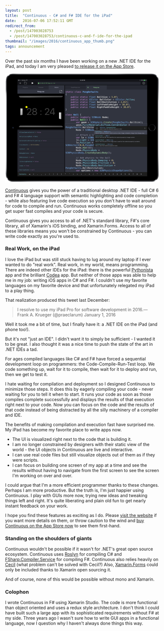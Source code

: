 ```yaml
---
layout: post
title:  "Continuous - C# and F# IDE for the iPad"
date:   2016-07-06 17:52:11 GMT
redirect_from:
  - /post/147003028753
  - /post/147003028753/continuous-c-and-f-ide-for-the-ipad
thumbnail: "/images/2016/continuous_app_thumb.png"
tags: announcement
---
```




Over the past six months I have been working on a new .NET IDE for the iPad, and today I am very pleased [to release it on the App Store](https://itunes.apple.com/us/app/continuous-.net-c-and-f-ide/id1095213378?ls=1&mt=8).

<img src="/images/2016/continuous_app.png" alt="Continuous IDE on an iPad" />

[Continuous](http://continuous.codes) gives you the power of a traditional desktop .NET IDE - full C# 6 and F# 4 language support with semantic highlighting and code completion - while also featuring live code execution so you don't have to wait around for code to compile and run. Continuous works completely offline so you get super fast compiles and your code is secure.

Continuous gives you access to all of .NET's standard library, F#'s core library, all of Xamarin's iOS binding, and Xamarin.Forms. Access to all of these libraries means you won't be constrained by Continuous - you can write code exactly as you're used to.


### Real Work, on the iPad


I love the iPad but was still stuck having to lug around my laptop if I ever wanted to do "real work". Real work, in my world, means programming. There are indeed other IDEs for the iPad: there is the powerful [Pythonista](http://omz-software.com/pythonista/) app and the brilliant [Codea](http://twolivesleft.com/Codea/) app. But neither of those apps was able to help me in my job: writing iOS apps in C# and F#. I couldn't use my favorite languages on my favorite device and that unfortunately relegated my iPad to a play thing.

That realization produced this tweet last December:

> I resolve to use my iPad Pro for software development in 2016.— Frank A. Krueger (@praeclarum) January 1, 2016


<script async="" src="//platform.twitter.com/widgets.js" charset="utf-8"></script>


Well it took me a bit of time, but I finally have it: a .NET IDE on the iPad (and phone too!).

But it's not "just an IDE". I didn't want it to simply be sufficient - I wanted it to be great. I also thought it was a nice time to push the state of the art in .NET IDEs a tad.

For ages compiled languages like C# and F# have forced a sequential development loop on programmers: the Code-Compile-Run-Test loop. We code something up, wait for it to compile, then wait for it to deploy and run, then we get to test it.

I hate waiting for compilation and deployment so I designed Continuous to minimize those steps. It does this by eagerly compiling your code - never waiting for you to tell it when to start. It runs your code as soon as those compiles complete successfully and displays the results of that execution right next to your code. Now you can focus on the code and the results of that code instead of being distracted by all the silly machinery of a compiler and IDE.

The benefits of making compilation and execution fast have surprised me. My iPad has become my favorite place to write apps now.

* The UI is visualized right next to the code that is building it.
* I am no longer constrained by designers with their static view of the world - the UI objects in Continuous are live and interactive.
* I can use real code files but still visualize objects out of them as if they were scripts.
* I can focus on building one screen of my app at a time and see the results without having to navigate from the first screen to see the screen I'm working on over and over.

I could argue that I'm a more efficient programmer thanks to these changes. Perhaps I am more productive. But the truth is, I'm just happier using Continuous. I play with GUIs more now, trying new ideas and tweaking things left and right. It's quite liberating and plain old fun to get nearly instant feedback on your work.

I hope you find these features as exciting as I do. Please [visit the website](http://continuous.codes) if you want more details on them, or throw caution to the wind and [buy Continuous on the App Store now](https://itunes.apple.com/us/app/continuous-.net-c-and-f-ide/id1095213378?ls=1&mt=8) to see them first-hand.


### Standing on the shoulders of giants


Continuous wouldn't be possible if it wasn't for .NET's great open source ecosystem. Continuous uses [Roslyn](https://github.com/dotnet/roslyn) for compiling C# and [FSharp.Compiler.Service](https://github.com/fsharp/FSharp.Compiler.Service) for compiling F#. Continuous also relies heavily on [Cecil](https://github.com/jbevain/cecil) (what problem can't be solved with Cecil?) Also, [Xamarin.Forms](https://github.com/xamarin/Xamarin.Forms) could only be included thanks to Xamarin open sourcing it.

And of course, none of this would be possible without mono and Xamarin.


### Colophon


I wrote Continuous in F# using Xamarin Studio. The code is more functional than object oriented and uses a redux style architecture. I don't think I could have built such a large app with its sophisticated requirements without F# at my side. Three years ago I wasn't sure how to write GUI apps in a functional language, now I question why I haven't always done things this way.
